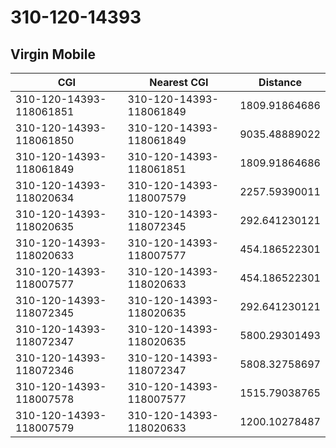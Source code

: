 # 310-120-14393
## Virgin Mobile


| CGI | Nearest CGI | Distance |
|-----|-------------|----------|
| 310-120-14393-118061851 | 310-120-14393-118061849 | 1809.91864686 |
| 310-120-14393-118061850 | 310-120-14393-118061849 | 9035.48889022 |
| 310-120-14393-118061849 | 310-120-14393-118061851 | 1809.91864686 |
| 310-120-14393-118020634 | 310-120-14393-118007579 | 2257.59390011 |
| 310-120-14393-118020635 | 310-120-14393-118072345 | 292.641230121 |
| 310-120-14393-118020633 | 310-120-14393-118007577 | 454.186522301 |
| 310-120-14393-118007577 | 310-120-14393-118020633 | 454.186522301 |
| 310-120-14393-118072345 | 310-120-14393-118020635 | 292.641230121 |
| 310-120-14393-118072347 | 310-120-14393-118020635 | 5800.29301493 |
| 310-120-14393-118072346 | 310-120-14393-118072347 | 5808.32758697 |
| 310-120-14393-118007578 | 310-120-14393-118007577 | 1515.79038765 |
| 310-120-14393-118007579 | 310-120-14393-118020633 | 1200.10278487 |
